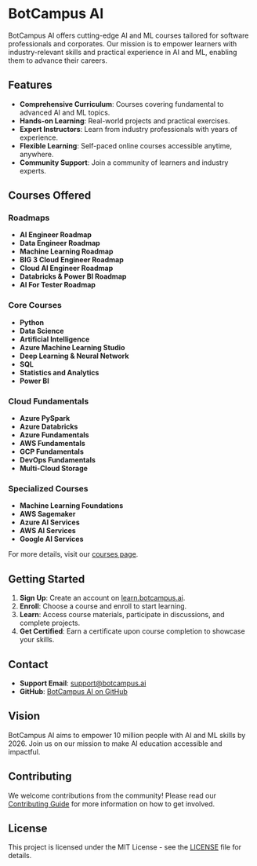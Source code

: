 # BotCampus AI

BotCampus AI offers cutting-edge AI and ML courses tailored for software professionals and corporates. Our mission is to empower learners with industry-relevant skills and practical experience in AI and ML, enabling them to advance their careers.

## Features
- **Comprehensive Curriculum**: Courses covering fundamental to advanced AI and ML topics.
- **Hands-on Learning**: Real-world projects and practical exercises.
- **Expert Instructors**: Learn from industry professionals with years of experience.
- **Flexible Learning**: Self-paced online courses accessible anytime, anywhere.
- **Community Support**: Join a community of learners and industry experts.

## Courses Offered
### Roadmaps
- **AI Engineer Roadmap**
- **Data Engineer Roadmap**
- **Machine Learning Roadmap**
- **BIG 3 Cloud Engineer Roadmap**
- **Cloud AI Engineer Roadmap**
- **Databricks & Power BI Roadmap**
- **AI For Tester Roadmap**

### Core Courses
- **Python**
- **Data Science**
- **Artificial Intelligence**
- **Azure Machine Learning Studio**
- **Deep Learning & Neural Network**
- **SQL**
- **Statistics and Analytics**
- **Power BI**

### Cloud Fundamentals
- **Azure PySpark**
- **Azure Databricks**
- **Azure Fundamentals**
- **AWS Fundamentals**
- **GCP Fundamentals**
- **DevOps Fundamentals**
- **Multi-Cloud Storage**

### Specialized Courses
- **Machine Learning Foundations**
- **AWS Sagemaker**
- **Azure AI Services**
- **AWS AI Services**
- **Google AI Services**

For more details, visit our [courses page](https://learn.botcampus.ai/all-courses).

## Getting Started
1. **Sign Up**: Create an account on [learn.botcampus.ai](https://learn.botcampus.ai).
2. **Enroll**: Choose a course and enroll to start learning.
3. **Learn**: Access course materials, participate in discussions, and complete projects.
4. **Get Certified**: Earn a certificate upon course completion to showcase your skills.

## Contact
- **Support Email**: [support@botcampus.ai](mailto:support@botcampus.ai)
- **GitHub**: [BotCampus AI on GitHub](https://github.com/Bot-Campus-AI/Python-Fundamentals)

## Vision
BotCampus AI aims to empower 10 million people with AI and ML skills by 2026. Join us on our mission to make AI education accessible and impactful.

## Contributing
We welcome contributions from the community! Please read our [Contributing Guide](CONTRIBUTING.md) for more information on how to get involved.

## License
This project is licensed under the MIT License - see the [LICENSE](LICENSE) file for details.
